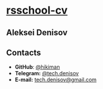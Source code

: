 # [rsschool-cv](https://hikiman.github.io/rsschool-cv/cv)

## Aleksei Denisov

## Contacts
* **GitHub**: [@hikiman](https://github.com/hikiman)
* **Telegram:** [@tech.denisov](https://t.me/tech_denisov)
* **E-mail:** <tech.denisov@gmail.com>
